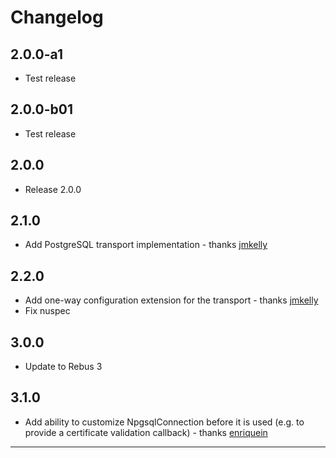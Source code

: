 # Changelog

## 2.0.0-a1

* Test release

## 2.0.0-b01

* Test release

## 2.0.0

* Release 2.0.0

## 2.1.0

* Add PostgreSQL transport implementation - thanks [jmkelly]

## 2.2.0

* Add one-way configuration extension for the transport - thanks [jmkelly]
* Fix nuspec

## 3.0.0

* Update to Rebus 3

## 3.1.0

* Add ability to customize NpgsqlConnection before it is used (e.g. to provide a certificate validation callback) - thanks [enriquein]

---

[enriquein]: https://github.com/enriquein
[jmkelly]: https://github.com/jmkelly
